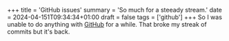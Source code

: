 +++
title = 'GitHub issues'
summary = 'So much for a steeady stream.'
date = 2024-04-151T09:34:34+01:00
draft = false
tags = ['github']
+++
So I was unable to do anything with [GitHub](https://github.com/) for a while. That broke my streak of commits but it's back.

